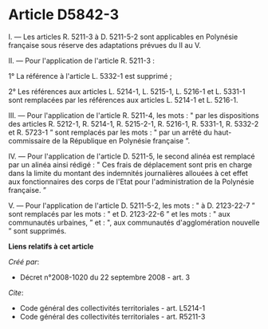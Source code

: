 # Article D5842-3

I. ― Les articles R. 5211-3 à D. 5211-5-2 sont applicables en Polynésie française sous réserve des adaptations prévues du II
au V. 

II. ― Pour l'application de l'article R. 5211-3 : 

1° La référence à l'article L. 5332-1 est supprimé ; 

2° Les références aux articles L. 5214-1, L. 5215-1, L. 5216-1 et L. 5331-1 sont remplacées par les références aux articles
L. 5214-1 et L. 5216-1. 

III. ― Pour l'application de l'article R. 5211-4, les mots : " par les dispositions des articles R. 5212-1, R. 5214-1, R.
5215-2-1, R. 5216-1, R. 5331-1, R. 5332-2 et R. 5723-1 ” sont remplacés par les mots : " par un arrêté du haut-commissaire de
la République en Polynésie française ”. 

IV. ― Pour l'application de l'article D. 5211-5, le second alinéa est remplacé par un alinéa ainsi rédigé : " Ces frais de
déplacement sont pris en charge dans la limite du montant des indemnités journalières allouées à cet effet aux fonctionnaires
des corps de l'Etat pour l'administration de la Polynésie française. ” 

V. ― Pour l'application de l'article D. 5211-5-2, les mots : " à D. 2123-22-7 ” sont remplacés par les mots : " et D.
2123-22-6 ” et les mots : " aux communautés urbaines, ” et : ", aux communautés d'agglomération nouvelle ” sont supprimés.

**Liens relatifs à cet article**

_Créé par_:

  - Décret n°2008-1020 du 22 septembre 2008 - art. 3

_Cite_:

  - Code général des collectivités territoriales - art. L5214-1
  - Code général des collectivités territoriales - art. R5211-3
